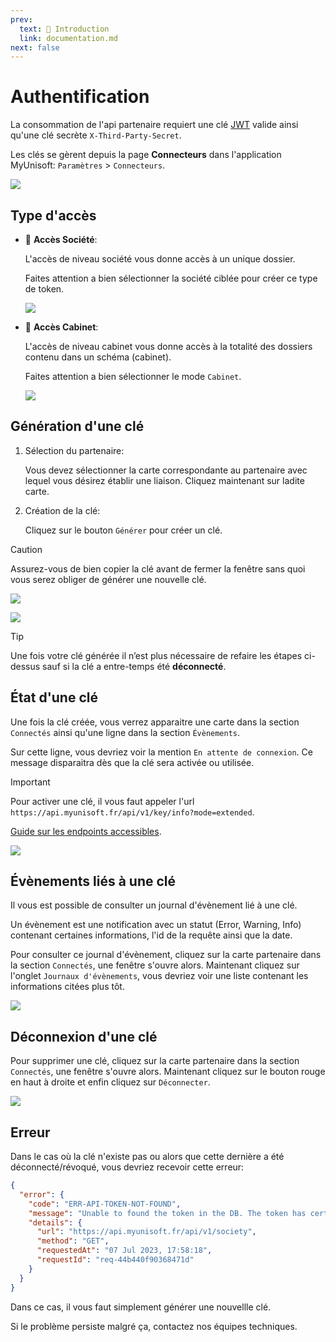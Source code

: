 ```yaml
---
prev:
  text: 🐤 Introduction
  link: documentation.md
next: false
---
```


<span id="readme-top"></span>

# Authentification

La consommation de l'api partenaire requiert une clé [JWT](https://jwt.io/) valide ainsi qu'une clé secrète `X-Third-Party-Secret`.

Les clés se gèrent depuis la page **Connecteurs** dans l'application MyUnisoft: `Paramètres` > `Connecteurs`.

![](../images/connector_path.png)

## Type d'accès

- 🔸 **Accès Société**:

    L'accès de niveau société vous donne accès à un unique dossier.

    Faites attention a bien sélectionner la société ciblée pour créer ce type de token.

    ![](../images/connector_society.png)

- 🔹 **Accès Cabinet**:

    L'accès de niveau cabinet vous donne accès à la totalité des dossiers contenu dans un schéma (cabinet).

    Faites attention a bien sélectionner le mode `Cabinet`.

    ![](../images/connector_schema.png)

## Génération d'une clé

1. Sélection du partenaire:

    Vous devez sélectionner la carte correspondante au partenaire avec lequel vous désirez établir une liaison. Cliquez maintenant sur ladite carte.

2. Création de la clé:

    Cliquez sur le bouton `Générer` pour créer un clé.

> [!CAUTION]
> Assurez-vous de bien copier la clé avant de fermer la fenêtre sans quoi vous serez obliger de générer une nouvelle clé.

![](../images/connector_society_card.png)

![](../images/connector_society_token.png)


> [!TIP]
> Une fois votre clé générée il n’est plus nécessaire de refaire les étapes ci-dessus sauf si la clé a entre-temps été **déconnecté**.

## État d'une clé

Une fois la clé créée, vous verrez apparaitre une carte dans la section `Connectés` ainsi qu'une ligne dans la section `Évènements`.

Sur cette ligne, vous devriez voir la mention `En attente de connexion`. Ce message disparaitra dès que la clé sera activée ou utilisée.

> [!IMPORTANT]
> Pour activer une clé, il vous faut appeler l'url `https://api.myunisoft.fr/api/v1/key/info?mode=extended`.
>
> [Guide sur les endpoints accessibles](../endpoints/keyinfo.md).

![](../images/connectors_state.png)

## Évènements liés à une clé

Il vous est possible de consulter un journal d'évènement lié à une clé.

Un évènement est une notification avec un statut (Error, Warning, Info) contenant certaines informations, l'id de la requête ainsi que la date.

Pour consulter ce journal d'évènement, cliquez sur la carte partenaire dans la section `Connectés`, une fenêtre s'ouvre alors. Maintenant cliquez sur l'onglet `Journaux d'évènements`, vous devriez voir une liste contenant les informations citées plus tôt.

![](../images/connectors_event.png)

## Déconnexion d'une clé

Pour supprimer une clé, cliquez sur la carte partenaire dans la section `Connectés`, une fenêtre s'ouvre alors. Maintenant cliquez sur le bouton rouge en haut à droite et enfin cliquez sur `Déconnecter`.

![](../images/connector_delete.png)

## Erreur

Dans le cas où la clé n'existe pas ou alors que cette dernière a été déconnecté/révoqué, vous devriez recevoir cette erreur:

```json
{
  "error": {
    "code": "ERR-API-TOKEN-NOT-FOUND",
    "message": "Unable to found the token in the DB. The token has certainly expired or been revoked.",
    "details": {
      "url": "https://api.myunisoft.fr/api/v1/society",
      "method": "GET",
      "requestedAt": "07 Jul 2023, 17:58:18",
      "requestId": "req-44b440f90368471d"
    }
  }
}
```

Dans ce cas, il vous faut simplement générer une nouvellle clé.

Si le problème persiste malgré ça, contactez nos équipes techniques.
